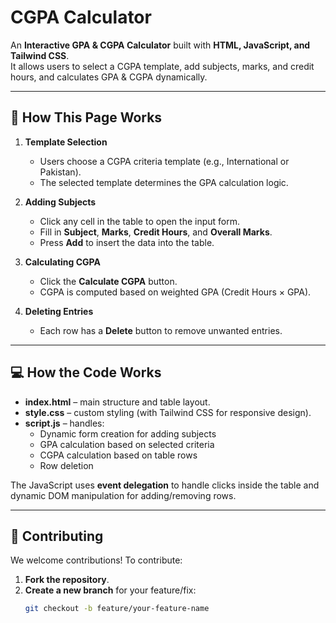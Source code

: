 # CGPA Calculator

An **Interactive GPA & CGPA Calculator** built with **HTML, JavaScript, and Tailwind CSS**.  
It allows users to select a CGPA template, add subjects, marks, and credit hours, and calculates GPA & CGPA dynamically.

---

## 📝 How This Page Works

1. **Template Selection**  
   - Users choose a CGPA criteria template (e.g., International or Pakistan).
   - The selected template determines the GPA calculation logic.

2. **Adding Subjects**  
   - Click any cell in the table to open the input form.
   - Fill in **Subject**, **Marks**, **Credit Hours**, and **Overall Marks**.
   - Press **Add** to insert the data into the table.

3. **Calculating CGPA**  
   - Click the **Calculate CGPA** button.
   - CGPA is computed based on weighted GPA (Credit Hours × GPA).

4. **Deleting Entries**  
   - Each row has a **Delete** button to remove unwanted entries.

---

## 💻 How the Code Works

- **index.html** – main structure and table layout.  
- **style.css** – custom styling (with Tailwind CSS for responsive design).  
- **script.js** – handles:  
  - Dynamic form creation for adding subjects  
  - GPA calculation based on selected criteria  
  - CGPA calculation based on table rows  
  - Row deletion  

The JavaScript uses **event delegation** to handle clicks inside the table and dynamic DOM manipulation for adding/removing rows.

---

## 🚀 Contributing

We welcome contributions! To contribute:  

1. **Fork the repository**.  
2. **Create a new branch** for your feature/fix:
   ```bash
   git checkout -b feature/your-feature-name
